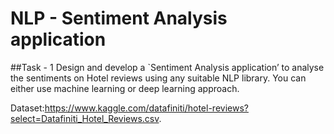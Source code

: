 # NLP - Sentiment Analysis application

##Task - 1
Design and develop a `Sentiment Analysis application’ to analyse the sentiments on Hotel reviews using
any suitable NLP library. You can either use machine learning or deep learning approach.

Dataset:https://www.kaggle.com/datafiniti/hotel-reviews?select=Datafiniti_Hotel_Reviews.csv.
